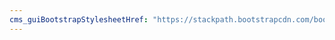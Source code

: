```yaml
---
cms_guiBootstrapStylesheetHref: "https://stackpath.bootstrapcdn.com/bootswatch/4.3.1/cosmo/bootstrap.min.css"
---
```


